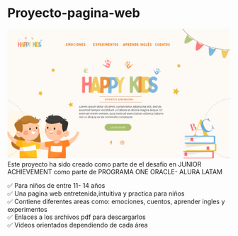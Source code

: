 # Proyecto-pagina-web

 ![Imagen represtativa de happykids.com](https://github.com/MaybeLopez/Proyecto-Happykids/blob/main/happy%20kids.png)
Este proyecto ha sido creado como parte de el desafio en JUNIOR ACHIEVEMENT como parte de PROGRAMA ONE ORACLE- ALURA LATAM


✅ Para niños de entre 11- 14 años	
✅ Una pagina web entretenida,intuitiva y practica para niños	
✅ Contiene diferentes areas como: emociones, cuentos, aprender ingles y experimentos	
✅ Enlaces a los archivos pdf para descargarlos	
✅ Videos orientados dependiendo de cada área 	
	
